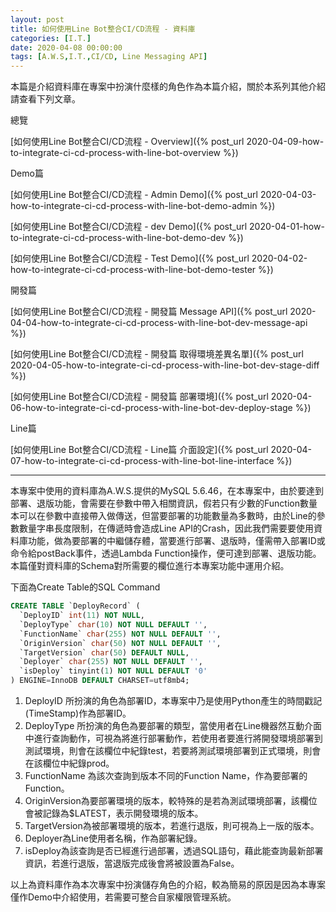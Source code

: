 ```yaml
---
layout: post
title: 如何使用Line Bot整合CI/CD流程 - 資料庫
categories: [I.T.]
date: 2020-04-08 00:00:00
tags: [A.W.S,I.T.,CI/CD, Line Messaging API]
---
```

本篇是介紹資料庫在專案中扮演什麼樣的角色作為本篇介紹，關於本系列其他介紹請查看下列文章。

<!--more-->

總覽

[如何使用Line Bot整合CI/CD流程 - Overview]({% post_url 2020-04-09-how-to-integrate-ci-cd-process-with-line-bot-overview %})

Demo篇

[如何使用Line Bot整合CI/CD流程 - Admin Demo]({% post_url 2020-04-03-how-to-integrate-ci-cd-process-with-line-bot-demo-admin %})

[如何使用Line Bot整合CI/CD流程 - dev Demo]({% post_url 2020-04-01-how-to-integrate-ci-cd-process-with-line-bot-demo-dev %})

[如何使用Line Bot整合CI/CD流程 - Test Demo]({% post_url 2020-04-02-how-to-integrate-ci-cd-process-with-line-bot-demo-tester %})

開發篇

[如何使用Line Bot整合CI/CD流程 - 開發篇 Message API]({% post_url 2020-04-04-how-to-integrate-ci-cd-process-with-line-bot-dev-message-api %})

[如何使用Line Bot整合CI/CD流程 - 開發篇 取得環境差異名單]({% post_url 2020-04-05-how-to-integrate-ci-cd-process-with-line-bot-dev-stage-diff %})

[如何使用Line Bot整合CI/CD流程 - 開發篇 部署環境]({% post_url 2020-04-06-how-to-integrate-ci-cd-process-with-line-bot-dev-deploy-stage %})

Line篇

[如何使用Line Bot整合CI/CD流程 - Line篇 介面設定]({% post_url 2020-04-07-how-to-integrate-ci-cd-process-with-line-bot-line-interface %})

<hr>

本專案中使用的資料庫為A.W.S.提供的MySQL 5.6.46，在本專案中，由於要達到部署、退版功能，會需要在參數中帶入相關資訊，假若只有少數的Function數量本可以在參數中直接帶入做傳送，但當要部署的功能數量為多數時，由於Line的參數數量字串長度限制，在傳遞時會造成Line API的Crash，因此我們需要要使用資料庫功能，做為要部署的中繼儲存體，當要進行部署、退版時，僅需帶入部署ID或命令給postBack事件，透過Lambda Function操作，便可達到部署、退版功能。本篇僅對資料庫的Schema對所需要的欄位進行本專案功能中運用介紹。

下面為Create Table的SQL Command

```sql
CREATE TABLE `DeployRecord` (
  `DeployID` int(11) NOT NULL,
  `DeployType` char(10) NOT NULL DEFAULT '',
  `FunctionName` char(255) NOT NULL DEFAULT '',
  `OriginVersion` char(50) NOT NULL DEFAULT '',
  `TargetVersion` char(50) DEFAULT NULL,
  `Deployer` char(255) NOT NULL DEFAULT '',
  `isDeploy` tinyint(1) NOT NULL DEFAULT '0'
) ENGINE=InnoDB DEFAULT CHARSET=utf8mb4;
```

1. DeployID 所扮演的角色為部署ID，本專案中乃是使用Python產生的時間戳記(TimeStamp)作為部署ID。
2. DeployType 所扮演的角色為要部署的類型，當使用者在Line機器然互動介面中進行查詢動作，可視為將進行部署動作，若使用者要進行將開發環境部署到測試環境，則會在該欄位中紀錄test，若要將測試環境部署到正式環境，則會在該欄位中紀錄prod。
3. FunctionName 為該次查詢到版本不同的Function Name，作為要部署的Function。
4. OriginVersion為要部署環境的版本，較特殊的是若為測試環境部署，該欄位會被記錄為$LATEST，表示開發環境的版本。
5. TargetVersion為被部署環境的版本，若進行退版，則可視為上一版的版本。
6. Deployer為Line使用者名稱，作為部署紀錄。
7. isDeploy為該查詢是否已經進行過部署，透過SQL語句，藉此能查詢最新部署資訊，若進行退版，當退版完成後會將被設置為False。

以上為資料庫作為本次專案中扮演儲存角色的介紹，較為簡易的原因是因為本專案僅作Demo中介紹使用，若需要可整合自家權限管理系統。
